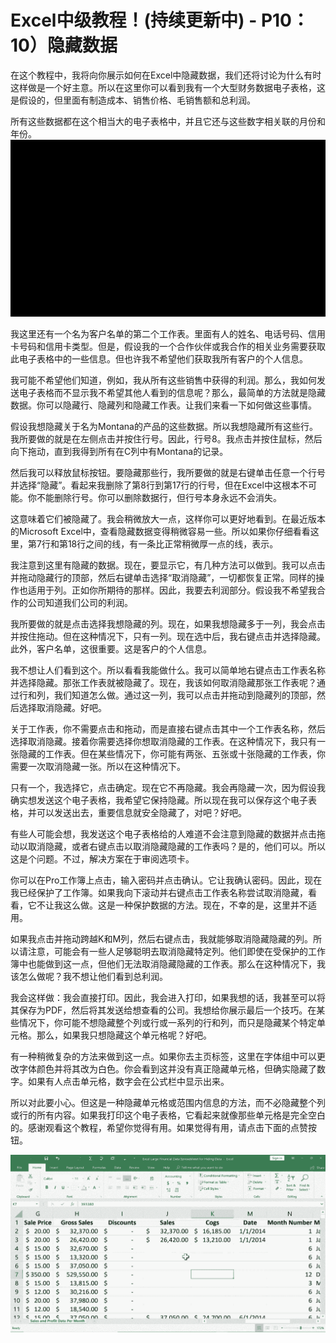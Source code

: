 # Excel中级教程！(持续更新中) - P10：10）隐藏数据 

在这个教程中，我将向你展示如何在Excel中隐藏数据，我们还将讨论为什么有时这样做是一个好主意。所以在这里你可以看到我有一个大型财务数据电子表格，这是假设的，但里面有制造成本、销售价格、毛销售额和总利润。

所有这些数据都在这个相当大的电子表格中，并且它还与这些数字相关联的月份和年份。![](img/aa0d1b3e7cf808922fb33f2150bf5906_1.png)

我这里还有一个名为客户名单的第二个工作表。里面有人的姓名、电话号码、信用卡号码和信用卡类型。但是，假设我的一个合作伙伴或我合作的相关业务需要获取此电子表格中的一些信息。但也许我不希望他们获取我所有客户的个人信息。

我可能不希望他们知道，例如，我从所有这些销售中获得的利润。那么，我如何发送电子表格而不显示我不希望其他人看到的信息呢？那么，最简单的方法就是隐藏数据。你可以隐藏行、隐藏列和隐藏工作表。让我们来看一下如何做这些事情。

假设我想隐藏关于名为Montana的产品的这些数据。所以我想隐藏所有这些行。我所要做的就是在左侧点击并按住行号。因此，行号8。我点击并按住鼠标，然后向下拖动，直到我得到所有在C列中有Montana的记录。

然后我可以释放鼠标按钮。要隐藏那些行，我所要做的就是右键单击任意一个行号并选择“隐藏”。看起来我删除了第8行到第17行的行号，但在Excel中这根本不可能。你不能删除行号。你可以删除数据行，但行号本身永远不会消失。

这意味着它们被隐藏了。我会稍微放大一点，这样你可以更好地看到。在最近版本的Microsoft Excel中，查看隐藏数据变得稍微容易一些。所以如果你仔细看看这里，第7行和第18行之间的线，有一条比正常稍微厚一点的线，表示。

我注意到这里有隐藏的数据。现在，要显示它，有几种方法可以做到。我可以点击并拖动隐藏行的顶部，然后右键单击选择“取消隐藏”，一切都恢复正常。同样的操作也适用于列。正如你所期待的那样。因此，我要去利润部分。假设我不希望我合作的公司知道我们公司的利润。

我所要做的就是点击选择我想隐藏的列。现在，如果我想隐藏多于一列，我会点击并按住拖动。但在这种情况下，只有一列。现在选中后，我右键点击并选择隐藏。此外，客户名单，这很重要。这是客户的个人信息。

我不想让人们看到这个。所以看看我能做什么。我可以简单地右键点击工作表名称并选择隐藏。那张工作表就被隐藏了。现在，我该如何取消隐藏那张工作表呢？通过行和列，我们知道怎么做。通过这一列，我可以点击并拖动到隐藏列的顶部，然后选择取消隐藏。好吧。

关于工作表，你不需要点击和拖动，而是直接右键点击其中一个工作表名称，然后选择取消隐藏。接着你需要选择你想取消隐藏的工作表。在这种情况下，我只有一张隐藏的工作表。但在某些情况下，你可能有两张、五张或十张隐藏的工作表，你需要一次取消隐藏一张。所以在这种情况下。

只有一个，我选择它，点击确定。现在它不再隐藏。我会再隐藏一次，因为假设我确实想发送这个电子表格，我希望它保持隐藏。所以现在我可以保存这个电子表格，并可以发送出去，重要信息就安全隐藏了，对吧？好吧。

有些人可能会想，我发送这个电子表格给的人难道不会注意到隐藏的数据并点击拖动以取消隐藏，或者右键点击以取消隐藏隐藏的工作表吗？是的，他们可以。所以这是个问题。不过，解决方案在于审阅选项卡。

你可以在Pro工作簿上点击，输入密码并点击确认。它让我确认密码。因此，现在我已经保护了工作簿。如果我向下滚动并右键点击工作表名称尝试取消隐藏，看看，它不让我这么做。这是一种保护数据的方法。现在，不幸的是，这里并不适用。

如果我点击并拖动跨越K和M列，然后右键点击，我就能够取消隐藏隐藏的列。所以请注意，可能会有一些人足够聪明去取消隐藏特定列。他们即使在受保护的工作簿中也能做到这一点，但他们无法取消隐藏隐藏的工作表。那么在这种情况下，我该怎么做呢？我不想让他们看到总利润。

我会这样做：我会直接打印。因此，我会进入打印，如果我想的话，我甚至可以将其保存为PDF，然后将其发送给想查看的公司。我想给你展示最后一个技巧。在某些情况下，你可能不想隐藏整个列或行或一系列的行和列，而只是隐藏某个特定单元格。那么，如果我只想隐藏这个单元格呢？好吧。

有一种稍微复杂的方法来做到这一点。如果你去主页标签，这里在字体组中可以更改字体颜色并将其改为白色。你会看到这并没有真正隐藏单元格，但确实隐藏了数字。如果有人点击单元格，数字会在公式栏中显示出来。

所以对此要小心。但这是一种隐藏单元格或范围内信息的方法，而不必隐藏整个列或行的所有内容。如果我打印这个电子表格，它看起来就像那些单元格是完全空白的。感谢观看这个教程，希望你觉得有用。如果觉得有用，请点击下面的点赞按钮。

![](img/aa0d1b3e7cf808922fb33f2150bf5906_3.png)
